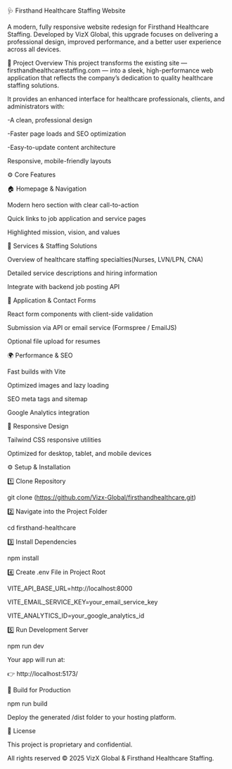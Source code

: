 🩺 Firsthand Healthcare Staffing Website 

A modern, fully responsive website redesign for Firsthand Healthcare Staffing.
Developed by VizX Global, this upgrade focuses on delivering a professional design, improved performance, and a better user experience across all devices.

🧭 Project Overview
This project transforms the existing site — firsthandhealthcarestaffing.com
 — into a sleek, high-performance web application that reflects the company’s dedication to quality healthcare staffing solutions.
 
It provides an enhanced interface for healthcare professionals, clients, and administrators with:

-A clean, professional design

-Faster page loads and SEO optimization

-Easy-to-update content architecture

Responsive, mobile-friendly layouts


⚙️ Core Features

🏠 Homepage & Navigation

Modern hero section with clear call-to-action

Quick links to job application and service pages

Highlighted mission, vision, and values


💼 Services & Staffing Solutions

Overview of healthcare staffing specialties(Nurses, LVN/LPN, CNA)

Detailed service descriptions and hiring information

Integrate with backend job posting API


📄 Application & Contact Forms

React form components with client-side validation

Submission via API or email service (Formspree / EmailJS)

Optional file upload for resumes


🌍 Performance & SEO

Fast builds with Vite

Optimized images and lazy loading

SEO meta tags and sitemap

Google Analytics integration


📱 Responsive Design

Tailwind CSS responsive utilities

Optimized for desktop, tablet, and mobile devices


⚙️ Setup & Installation

1️⃣ Clone Repository

git clone (https://github.com/Vizx-Global/firsthandhealthcare.git)

2️⃣ Navigate into the Project Folder

cd firsthand-healthcare


3️⃣ Install Dependencies

npm install


4️⃣ Create .env File in Project Root

VITE_API_BASE_URL=http://localhost:8000

VITE_EMAIL_SERVICE_KEY=your_email_service_key

VITE_ANALYTICS_ID=your_google_analytics_id


5️⃣ Run Development Server

npm run dev

Your app will run at:

👉 http://localhost:5173/

🚀 Build for Production

npm run build


Deploy the generated /dist folder to your hosting platform.

🧾 License

This project is proprietary and confidential.

All rights reserved © 2025 VizX Global & Firsthand Healthcare Staffing.






